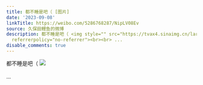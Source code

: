```yaml
---
title: 都不睡是吧（ [图片]
date: '2023-09-08'
linkTitle: https://weibo.com/5286768287/NipLV08Ev
source: 久保田鲤鱼的微博
description: 都不睡是吧（ <img style="" src="https://tvax4.sinaimg.cn/large/005LMJWfgy1hhpr052re7j31ds0n0qv5.jpg"
  referrerpolicy="no-referrer"><br><br> ...
disable_comments: true
---
```

都不睡是吧（ <img style="" src="https://tvax4.sinaimg.cn/large/005LMJWfgy1hhpr052re7j31ds0n0qv5.jpg" referrerpolicy="no-referrer"><br><br> ...